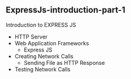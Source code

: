 ## ExpressJs-introduction-part-1
Introduction to EXPRESS JS
  * HTTP Server
  * Web Application Frameworks
    * Express JS
  * Creating Network Calls
    * Sending File as HTTP Response
  * Testing Network Calls

